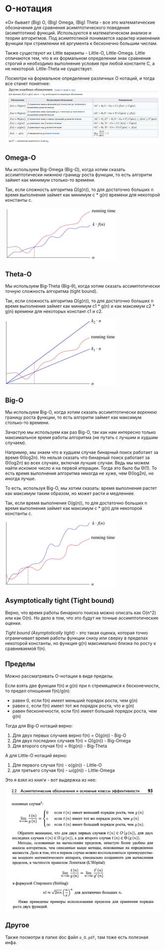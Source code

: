 # O-нотация

«O» бывает (Big) O, (Big) Omega, (Big) Theta - все это математические обозначения для сравнения асимптотического
поведения (асимптотики) функций. Используются в математическом анализе и теории алгоритмов. Под асимптотикой понимается
характер изменения функции при стремлении её аргумента к бесконечно большим числам.

Также существуют их Little варианты - Little-O, Little-Omega. Little отличаются тем, что в их формальном определении
знак сравнения строгий и необходимо выполнение условия при любой константе C, а не некоторой. Little-Theta не
существует.

Посмотри на формальное определение различных O нотаций, и тогда все станет понятнее:
![img_5.png](img_5.png)

## Omega-O

Мы используем Big-Omega (Big-Ω), когда хотим сказать ассимптотически *нижнюю* границу роста функции, то есть алгоритм
займет как минимум столько-то времени.

Так, если сложность алгоритма Ω(g(n)), то для достаточно больших n время выполнения займет как минимум c * g(n)
времени для некоторой константы c.

![img_6.png](img_6.png)

## Theta-O

Мы используем Big-Theta (Big-θ), когда хотим сказать ассимптотически *точную* сложность алгоритма (tight bound).

Так, если сложность алгоритма Ω(g(n)), то для достаточно больших n время выполнения займет как минимум c1 * g(n) и как
максимум c2 * g(n) времени для некоторых констант c1 и c2.

![img_7.png](img_7.png)

## Big-O

Мы используем Big-O, когда хотим сказать ассимптотически *верхнюю* границу роста функции, то есть алгоритм займет как
максимум столько-то времени.

Зачастую мы используем как раз Big-O, так как нам интересно только максимальное время работы алгоритма (не путать с
лучшим и худшим случаем).

Например, мы знаем что в худшем случае бинарный поиск работает за время Θ(log2n). Но нельзя сказать что бинарный поиск
работает за Θ(log2n) во всех случаях, включая лучшие случаи. Ведь мы можем найти искомое число и на первой итерации.
Тогда это было бы Θ(1). То есть время выполнения алгоритма никогда не хуже, чем Θ(log2n), но иногда лучше.

То есть, используя Big-O, мы хотим сказать: время выполнения растет как максимум таким образом, но может расти и
медленнее.

Так, если время выполнения O(g(n)), то для достаточно больших n время выполнения займет как максимум c * g(n) для
некоторой константы c.

![img_8.png](img_8.png)

## Asymptotically tight (Tight bound)

Верно, что время работы бинарного поиска можно описать как O(n^2) или как O(n). Но дело в том, что это будут не точные
ассимптотические оценки.

*Tight bound (Asymptotically tight)* - это такая оценка, которая точно ограничивает время работы функции снизу или
сверху в пределах некоторой константы, но функция g(n) максимально близка по росту к сравниваемой f(n).

## Пределы

Можно рассматривать O-нотации в виде пределы.

Если взять две функции f(n) и g(n) при n стремящемся к бесконечности, то предел отношения f(n)/g(n):

- равен 0, если f(n) имеет меньший порядок роста, чем g(n)
- равен c, если f(n) имеет тот же порядок роста, что и g(n)
- равен бесконечности, если f(n) имеет больший порядок роста, чем g(n)

Тогда для Big-O нотаций верно:

1. Для двух первых случаев верно f(n) = O(g(n)) - Big-O
2. Для двух последних случаев f(n) = Ω(g(n)) - Big-Omega
3. Для второго случая f(n) = θ(g(n)) - Big-Theta

А для Little-O нотаций верно:

1. Для первого случая f(n) - o(g(n)) - Little-O
2. для третьего случая f(n) - ω(g(n)) - Little-Omega

Это я взял из книги - вот выдержка из нее:
![](Порядок_роста_функций_(пределы).png)

## Другое

Также посмотри в папке doc файл `o_O.pdf`, там тоже есть полезная инфа.